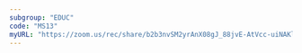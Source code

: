 ```yaml
---
subgroup: "EDUC"
code: "MS13"
myURL: "https://zoom.us/rec/share/b2b3nvSM2yrAnX08gJ_88jvE-AtVcc-uiNAKl6yaMW0n6W_OQ_DSC3ycDiPteck0.T88JKygsHTe5Aani?startTime=1623860657000"
---
```


